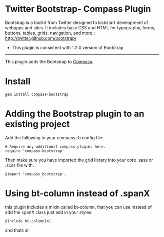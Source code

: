 Twitter Bootstrap- Compass Plugin
================================

Bootstrap is a toolkit from Twitter designed to kickstart development of webapps and sites.
It includes base CSS and HTML for typography, forms, buttons, tables, grids, navigation, and more.: <http://twitter.github.com/bootstrap/>

* This plugin is consistent with 1.2.0 version of Bootstrap  
------------------------------------------------------------

This plugin adds the Bootstrap to [Compass](http://compass-style.org/).

Install
=======

    gem install compass-bootstrap



Adding the Bootstrap plugin to an existing project
============================================

Add the following to your compass.rb config file:

    # Require any additional compass plugins here.
    require 'compass-bootstrap'
    
Then make sure you have imported the grid library into your core .sass or .scss file with:

    @import 'compass_bootstrap';

Using bt-column instead of .spanX
============================

this plugin includes a mixin called bt-column, that you can use instead of add the spanX class just add in your styles:
   
    @include bt-column(4);

and thats all